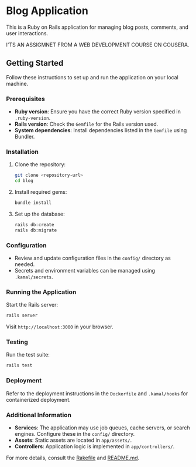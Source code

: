 # Blog Application

This is a Ruby on Rails application for managing blog posts, comments, and user interactions.

I'TS AN ASSIGMNET FROM A WEB DEVELOPMENT COURSE ON COUSERA.



## Getting Started

Follow these instructions to set up and run the application on your local machine.

### Prerequisites

- **Ruby version**: Ensure you have the correct Ruby version specified in `.ruby-version`.
- **Rails version**: Check the `Gemfile` for the Rails version used.
- **System dependencies**: Install dependencies listed in the `Gemfile` using Bundler.

### Installation

1. Clone the repository:
   ```bash
   git clone <repository-url>
   cd blog
   ```

2. Install required gems:
   ```bash
   bundle install
   ```

3. Set up the database:
   ```bash
   rails db:create
   rails db:migrate
   ```

### Configuration

- Review and update configuration files in the `config/` directory as needed.
- Secrets and environment variables can be managed using `.kamal/secrets`.

### Running the Application

Start the Rails server:
```bash
rails server
```
Visit `http://localhost:3000` in your browser.

### Testing

Run the test suite:
```bash
rails test
```

### Deployment

Refer to the deployment instructions in the `Dockerfile` and `.kamal/hooks` for containerized deployment.

### Additional Information

- **Services**: The application may use job queues, cache servers, or search engines. Configure these in the `config/` directory.
- **Assets**: Static assets are located in `app/assets/`.
- **Controllers**: Application logic is implemented in `app/controllers/`.

For more details, consult the [Rakefile](Rakefile) and [README.md](README.md).
